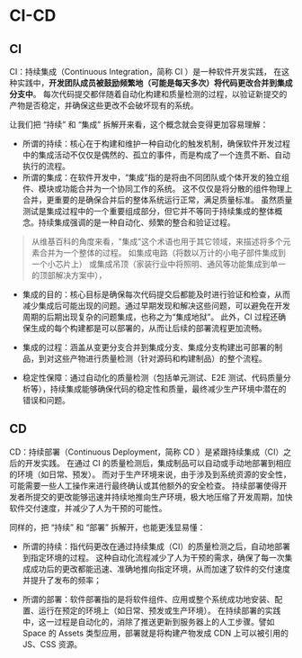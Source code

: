 # CI-CD

## CI

CI：持续集成（Continuous Integration，简称 CI ）是一种软件开发实践，
在这种实践中，**开发团队成员被鼓励频繁地（可能是每天多次）将代码更改合并到集成分支中**。
每次代码提交都伴随着自动化构建和质量检测的过程，以验证新提交的产物是否稳定，并确保这些更改不会破坏现有的系统。

让我们把 “持续” 和 “集成” 拆解开来看，这个概念就会变得更加容易理解：

- 所谓的持续：核心在于构建和维护一种自动化的触发机制，确保软件开发过程中的集成活动不仅仅是偶然的、孤立的事件，而是构成了一个连贯不断、自动执行的流程。
- 所谓的集成：在软件开发中，“集成”指的是将由不同团队或个体开发的独立组件、模块或功能合并为一个协同工作的系统。
  这不仅仅是将分散的组件物理上合并，更重要的是确保合并后的整体系统运行正常，满足质量标准。
  虽然质量测试是集成过程中的一个重要组成部分，但它并不等同于持续集成的整体概念。持续集成强调的是一种自动化、频繁的整合和验证过程。

> 从维基百科的角度来看，"集成"这个术语也用于其它领域，来描述将多个元素合并为一个整体的过程。
> 如集成电路（将数以万计的小电子部件集成到一个小芯片上）
> 或集成吊顶（家装行业中将照明、通风等功能集成到单一的顶部解决方案中），

- 集成的目的：核心目标是确保每次代码提交后都能及时进行验证和检查，从而减少集成后可能出现的问题。通过早期发现和解决这些问题，可以避免在开发周期的后期出现复杂的问题集成，也称之为“集成地狱”。
  此外，CI 过程还确保生成的每个构建都是可以部署的，从而让后续的部署流程更加流畅。

- 集成的过程：涵盖从变更分支合并到集成分支、集成分支构建出可部署的制品，到对这些产物进行质量检测（针对源码和构建制品）的整个流程。

- 稳定性保障：通过自动化的质量检测（包括单元测试、E2E 测试、代码质量分析等），持续集成能够确保代码的稳定性和质量，最终减少生产环境中潜在的错误和问题。

## CD

CD：持续部署（Continuous Deployment，简称 CD ）是紧跟持续集成（CI）之后的开发实践。
在通过 CI 的质量检测后，集成制品可以自动或手动地部署到相应的环境（如日常、预发）。
而对于生产环境来说，由于涉及到系统资源的安全性，可能需要一些人工操作来进行最终确认或其他额外的安全检查。
持续部署使得开发者所提交的更改能够迅速并持续地推向生产环境，极大地压缩了开发周期，加快软件交付速度，并减少了人为干预的可能性。

同样的，把 “持续” 和 “部署” 拆解开，也能更浅显易懂：

- 所谓的持续：指代码更改在通过持续集成（CI）的质量检测之后，自动地部署到指定环境的过程。
  这种自动化流程减少了人为干预的需求，确保了每一次集成成功后的更改都能迅速、准确地推向指定环境，从而加速了软件的交付速度并提升了发布的频率；

- 所谓的部署：软件部署指的是将软件组件、应用或整个系统成功地安装、配置、运行在预定的环境上（如日常、预发或生产环境）。
  在持续部署的实践中，这一过程是自动化的，消除了推送更新到服务器上的人工步骤。譬如 Space 的 Assets 类型应用，部署就是将构建产物发成 CDN 上可以被引用的 JS、CSS 资源。
